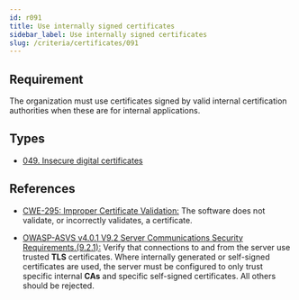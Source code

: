 ```yaml
---
id: r091
title: Use internally signed certificates
sidebar_label: Use internally signed certificates
slug: /criteria/certificates/091
---
```


## Requirement

The organization must use certificates signed by valid internal
certification authorities when these are for internal applications.

## Types

- [049. Insecure digital certificates](/types/049)

## References

- [CWE-295: Improper Certificate Validation:](https://cwe.mitre.org/data/definitions/295.html)
The software does not validate, or incorrectly validates, a certificate.

- [OWASP-ASVS v4.0.1 V9.2 Server Communications Security Requirements.(9.2.1):](https://owasp.org/www-project-application-security-verification-standard/)
Verify that connections
to and from the server use trusted **TLS** certificates.
Where internally generated or self-signed certificates are used,
the server must be configured to only trust specific internal **CAs**
and specific self-signed certificates. All others should be rejected.
